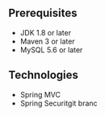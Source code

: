 ## Prerequisites
- JDK 1.8 or later
- Maven 3 or later
- MySQL 5.6 or later

## Technologies 
- Spring MVC
- Spring Securitgit branc
